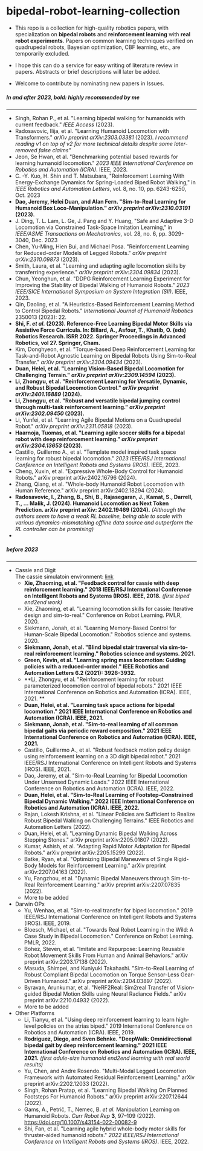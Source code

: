 # bipedal-robot-learning-collection 

+ This repo is a collection for high-quality robotics papers, with specialization on **bipedal robots** and **reinforcement learning** with **real robot experiments**. Papers on common learning techniques verified on quadrupedal robots, Bayesian optimization, CBF learning, etc., are temporarily excluded.       

+ I hope this can do a service for easy writing of literature review in papers. Abstracts or brief descriptions will later be added.     

+ Welcome to contribute by nominating new papers in Issues.    

  

##### In and after 2023, bold: highly recommended by me

---

- Singh, Rohan P., et al. "Learning bipedal walking for humanoids with current feedback." *IEEE Access* (2023).
- Radosavovic, Ilija, et al. "Learning Humanoid Locomotion with Transformers." *arXiv preprint arXiv:2303.03381* (2023). *I recommend reading v1 on top of v2 for more technical details despite some later-removed false claims"*
- Jeon, Se Hwan, et al. "Benchmarking potential based rewards for learning humanoid locomotion." *2023 IEEE International Conference on Robotics and Automation (ICRA)*. IEEE, 2023.
- C. -Y. Kuo, H. Shin and T. Matsubara, "Reinforcement Learning With Energy-Exchange Dynamics for Spring-Loaded Biped Robot Walking," in *IEEE Robotics and Automation Letters*, vol. 8, no. 10, pp. 6243-6250, Oct. 2023
- **Dao, Jeremy, Helei Duan, and Alan Fern. "Sim-to-Real Learning for Humanoid Box Loco-Manipulation." *arXiv preprint arXiv:2310.03191* (2023).**
- J. Ding, T. L. Lam, L. Ge, J. Pang and Y. Huang, "Safe and Adaptive 3-D Locomotion via Constrained Task-Space Imitation Learning," in *IEEE/ASME Transactions on Mechatronics*, vol. 28, no. 6, pp. 3029-3040, Dec. 2023
- Chen, Yu-Ming, Hien Bui, and Michael Posa. "Reinforcement Learning for Reduced-order Models of Legged Robots." *arXiv preprint arXiv:2310.09873* (2023).
- Smith, Laura, et al. "Learning and adapting agile locomotion skills by transferring experience." *arXiv preprint arXiv:2304.09834* (2023).
- Chun, Yeonghun, et al. "DDPG Reinforcement Learning Experiment for Improving the Stability of Bipedal Walking of Humanoid Robots." *2023 IEEE/SICE International Symposium on System Integration (SII)*. IEEE, 2023.
- Qin, Daoling, et al. "A Heuristics-Based Reinforcement Learning Method to Control Bipedal Robots." *International Journal of Humanoid Robotics* 2350013 (2023): 22.
- **Shi, F. *et al.* (2023). Reference-Free Learning Bipedal Motor Skills via Assistive Force Curricula. In: Billard, A., Asfour, T., Khatib, O. (eds) Robotics Research. ISRR 2022. Springer Proceedings in Advanced Robotics, vol 27. Springer, Cham.**
- Kim, Donghyeon, et al. "Torque-based Deep Reinforcement Learning for Task-and-Robot Agnostic Learning on Bipedal Robots Using Sim-to-Real Transfer." *arXiv preprint arXiv:2304.09434* (2023).
- **Duan, Helei, et al. "Learning Vision-Based Bipedal Locomotion for Challenging Terrain." *arXiv preprint arXiv:2309.14594* (2023).**
- **Li, Zhongyu, et al. "Reinforcement Learning for Versatile, Dynamic, and Robust Bipedal Locomotion Control." *arXiv preprint arXiv:2401.16889* (2024).**
- **Li, Zhongyu, et al. "Robust and versatile bipedal jumping control through multi-task reinforcement learning." *arXiv preprint arXiv:2302.09450* (2023).**
- Li, Yunfei, et al. "Learning Agile Bipedal Motions on a Quadrupedal Robot." *arXiv preprint arXiv:2311.05818* (2023).
- **Haarnoja, Tuomas, et al. "Learning agile soccer skills for a bipedal robot with deep reinforcement learning." *arXiv preprint arXiv:2304.13653* (2023).**
- Castillo, Guillermo A., et al. "Template model inspired task space learning for robust bipedal locomotion." *2023 IEEE/RSJ International Conference on Intelligent Robots and Systems (IROS)*. IEEE, 2023.
- Cheng, Xuxin, et al. "Expressive Whole-Body Control for Humanoid Robots." arXiv preprint arXiv:2402.16796 (2024). 
- Zhang, Qiang, et al. "Whole-body Humanoid Robot Locomotion with Human Reference." arXiv preprint arXiv:2402.18294 (2024). 
- **Radosavovic, I., Zhang, B., Shi, B., Rajasegaran, J., Kamat, S., Darrell, T., … Malik, J. (2024). Humanoid Locomotion as Next Token Prediction. arXiv preprint arXiv: 2402.19469 (2024).** _(Although the authors seem to have a weak RL baseline, being able to scale with various dynamics-mismatching offline data source and outperform the RL controller can be promising)_    
- 



##### before 2023

------

+ Cassie and Digit   
  The cassie simulatoin environment: [link](https://github.com/osudrl/cassie-mujoco-sim)     
  - **Xie, Zhaoming, et al. "Feedback control for cassie with deep reinforcement learning." 2018 IEEE/RSJ International Conference on Intelligent Robots and Systems (IROS). IEEE, 2018.** _(first biped end2end work)_    
  - Xie, Zhaoming, et al. "Learning locomotion skills for cassie: Iterative design and sim-to-real." Conference on Robot Learning. PMLR, 2020.   
  - Siekmann, Jonah, et al. "Learning Memory-Based Control for Human-Scale Bipedal Locomotion." Robotics science and systems. 2020.
  - **Siekmann, Jonah, et al. "Blind bipedal stair traversal via sim-to-real reinforcement learning." Robotics science and systems. 2021.**  
  - **Green, Kevin, et al. "Learning spring mass locomotion: Guiding policies with a reduced-order model." IEEE Robotics and Automation Letters 6.2 (2021): 3926-3932.**
  - **Li, Zhongyu, et al. "Reinforcement learning for robust parameterized locomotion control of bipedal robots." 2021 IEEE International Conference on Robotics and Automation (ICRA). IEEE, 2021.   **
  - **Duan, Helei, et al. "Learning task space actions for bipedal locomotion." 2021 IEEE International Conference on Robotics and Automation (ICRA). IEEE, 2021.**  
  - **Siekmann, Jonah, et al. "Sim-to-real learning of all common bipedal gaits via periodic reward composition." 2021 IEEE International Conference on Robotics and Automation (ICRA). IEEE, 2021.**  
  - Castillo, Guillermo A., et al. "Robust feedback motion policy design using reinforcement learning on a 3D digit bipedal robot." 2021 IEEE/RSJ International Conference on Intelligent Robots and Systems (IROS). IEEE, 2021.
  - Dao, Jeremy, et al. "Sim-to-Real Learning for Bipedal Locomotion Under Unsensed Dynamic Loads." 2022 IEEE International Conference on Robotics and Automation (ICRA). IEEE, 2022.  
  - **Duan, Helei, et al. "Sim-to-Real Learning of Footstep-Constrained Bipedal Dynamic Walking." 2022 IEEE International Conference on Robotics and Automation (ICRA). IEEE, 2022.**  
  - Rajan, Lokesh Krishna, et al. "Linear Policies are Sufficient to Realize Robust Bipedal Walking on Challenging Terrains." IEEE Robotics and Automation Letters (2022).  
  - Duan, Helei, et al. "Learning Dynamic Bipedal Walking Across Stepping Stones." arXiv preprint arXiv:2205.01807 (2022). 
  - Kumar, Ashish, et al. "Adapting Rapid Motor Adaptation for Bipedal Robots." arXiv preprint arXiv:2205.15299 (2022).  
  - Batke, Ryan, et al. "Optimizing Bipedal Maneuvers of Single Rigid-Body Models for Reinforcement Learning." arXiv preprint arXiv:2207.04163 (2022).   
  - Yu, Fangzhou, et al. "Dynamic Bipedal Maneuvers through Sim-to-Real Reinforcement Learning." arXiv preprint arXiv:2207.07835 (2022).  
  - More to be added
+ Darwin OPx  
  - Yu, Wenhao, et al. "Sim-to-real transfer for biped locomotion." 2019 IEEE/RSJ International Conference on Intelligent Robots and Systems (IROS). IEEE, 2019.
  - Bloesch, Michael, et al. "Towards Real Robot Learning in the Wild: A Case Study in Bipedal Locomotion." Conference on Robot Learning. PMLR, 2022.
  - Bohez, Steven, et al. "Imitate and Repurpose: Learning Reusable Robot Movement Skills From Human and Animal Behaviors." arXiv preprint arXiv:2203.17138 (2022).
  - Masuda, Shimpei, and Kuniyuki Takahashi. "Sim-to-Real Learning of Robust Compliant Bipedal Locomotion on Torque Sensor-Less Gear-Driven Humanoid." arXiv preprint arXiv:2204.03897 (2022).  
  - Byravan, Arunkumar, et al. "NeRF2Real: Sim2real Transfer of Vision-guided Bipedal Motion Skills using Neural Radiance Fields." arXiv preprint arXiv:2210.04932 (2022).  
  - More to be added
+ Other Platforms  
  - Li, Tianyu, et al. "Using deep reinforcement learning to learn high-level policies on the atrias biped." 2019 International Conference on Robotics and Automation (ICRA). IEEE, 2019.
  - **Rodriguez, Diego, and Sven Behnke. "DeepWalk: Omnidirectional bipedal gait by deep reinforcement learning." 2021 IEEE International Conference on Robotics and Automation (ICRA). IEEE, 2021.** _(first adule-size humanoid end2end learning with real world results)_   
  - Yu, Chen, and Andre Rosendo. "Multi-Modal Legged Locomotion Framework with Automated Residual Reinforcement Learning." arXiv preprint arXiv:2202.12033 (2022).  
  - Singh, Rohan Pratap, et al. "Learning Bipedal Walking On Planned Footsteps For Humanoid Robots." arXiv preprint arXiv:2207.12644 (2022).   
  - Gams, A., Petrič, T., Nemec, B. *et al.* Manipulation Learning on Humanoid Robots. *Curr Robot Rep* **3**, 97–109 (2022). https://doi.org/10.1007/s43154-022-00082-9
  - Shi, Fan, et al. "Learning agile hybrid whole-body motor skills for thruster-aided humanoid robots." *2022 IEEE/RSJ International Conference on Intelligent Robots and Systems (IROS)*. IEEE, 2022.
